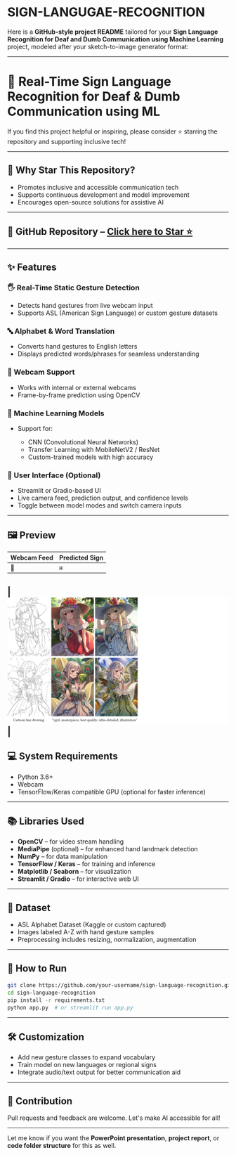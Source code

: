 # SIGN-LANGUGAE-RECOGNITION
Here is a **GitHub-style project README** tailored for your **Sign Language Recognition for Deaf and Dumb Communication using Machine Learning** project, modeled after your sketch-to-image generator format:

---

# 🤟 Real-Time Sign Language Recognition for Deaf & Dumb Communication using ML

If you find this project helpful or inspiring, please consider ⭐ starring the repository and supporting inclusive tech!

---

## 🌟 Why Star This Repository?

* Promotes inclusive and accessible communication tech
* Supports continuous development and model improvement
* Encourages open-source solutions for assistive AI

---

## 🔗 GitHub Repository – [Click here to Star ⭐](#)

---

## ✨ Features

### 🖐️ Real-Time Static Gesture Detection

* Detects hand gestures from live webcam input
* Supports ASL (American Sign Language) or custom gesture datasets

### 🔤 Alphabet & Word Translation

* Converts hand gestures to English letters
* Displays predicted words/phrases for seamless understanding

### 📸 Webcam Support

* Works with internal or external webcams
* Frame-by-frame prediction using OpenCV

### 🧠 Machine Learning Models

* Support for:

  * CNN (Convolutional Neural Networks)
  * Transfer Learning with MobileNetV2 / ResNet
  * Custom-trained models with high accuracy

### 🎨 User Interface (Optional)

* Streamlit or Gradio-based UI
* Live camera feed, prediction output, and confidence levels
* Toggle between model modes and switch camera inputs

---

## 🖼️ Preview

| Webcam Feed | Predicted Sign |
| ----------- | -------------- |
| 👋          | `H`            |

| ![preview1](https://github.com/221FA04508/Real-Time-Sketch-to-Image-Generator-using-AI/blob/8173c58bc45155c40df11b36a95d7a5a8e9ed630/p21.png) |
---

## 💻 System Requirements

* Python 3.6+
* Webcam
* TensorFlow/Keras compatible GPU (optional for faster inference)

---

## 📚 Libraries Used

* **OpenCV** – for video stream handling
* **MediaPipe** (optional) – for enhanced hand landmark detection
* **NumPy** – for data manipulation
* **TensorFlow / Keras** – for training and inference
* **Matplotlib / Seaborn** – for visualization
* **Streamlit / Gradio** – for interactive web UI

---

## 📂 Dataset

* ASL Alphabet Dataset (Kaggle or custom captured)
* Images labeled A-Z with hand gesture samples
* Preprocessing includes resizing, normalization, augmentation

---

## 🚀 How to Run

```bash
git clone https://github.com/your-username/sign-language-recognition.git
cd sign-language-recognition
pip install -r requirements.txt
python app.py  # or streamlit run app.py
```

---

## 🛠️ Customization

* Add new gesture classes to expand vocabulary
* Train model on new languages or regional signs
* Integrate audio/text output for better communication aid

---

## 🤝 Contribution

Pull requests and feedback are welcome. Let's make AI accessible for all!

---

Let me know if you want the **PowerPoint presentation**, **project report**, or **code folder structure** for this as well.
